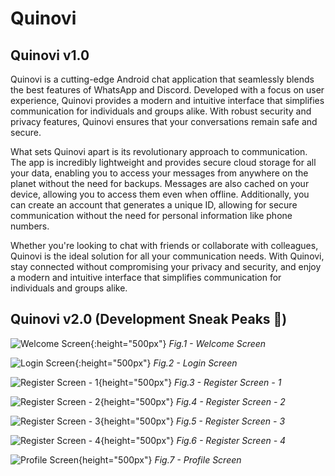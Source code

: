 # Quinovi

## Quinovi v1.0
Quinovi is a cutting-edge Android chat application that seamlessly blends the best features of WhatsApp and Discord. Developed with a focus on user experience, Quinovi provides a modern and intuitive interface that simplifies communication for individuals and groups alike. With robust security and privacy features, Quinovi ensures that your conversations remain safe and secure.

What sets Quinovi apart is its revolutionary approach to communication. The app is incredibly lightweight and provides secure cloud storage for all your data, enabling you to access your messages from anywhere on the planet without the need for backups. Messages are also cached on your device, allowing you to access them even when offline. Additionally, you can create an account that generates a unique ID, allowing for secure communication without the need for personal information like phone numbers.

Whether you're looking to chat with friends or collaborate with colleagues, Quinovi is the ideal solution for all your communication needs. With Quinovi, stay connected without compromising your privacy and security, and enjoy a modern and intuitive interface that simplifies communication for individuals and groups alike.


## Quinovi v2.0 (Development Sneak Peaks 👀)

![Welcome Screen](https://user-images.githubusercontent.com/62828604/218323905-518f6f7b-a5db-45fd-8b11-a3e68dc528e9.jpg "Welcome Screen"){:height="500px"}
<em>Fig.1 - Welcome Screen</em>

![Login Screen](https://user-images.githubusercontent.com/62828604/218323909-dd67d40a-63aa-4b13-8129-de80b938e01c.jpg "Login Screen"){:height="500px"}
<em>Fig.2 - Login Screen</em>

![Register Screen - 1](https://user-images.githubusercontent.com/62828604/218323913-e2d3dbb4-7854-447f-8ed4-a21a132512d5.jpg "Register Screen - 1"){height="500px"}
<em>Fig.3 - Register Screen - 1</em>

![Register Screen - 2](https://user-images.githubusercontent.com/62828604/218323914-9593f0a2-c614-4372-b451-d6cb62f6bcfa.jpg "Register Screen - 2"){height="500px"}
<em>Fig.4 - Register Screen - 2</em>

![Register Screen - 3](https://user-images.githubusercontent.com/62828604/218323918-763e3578-91bf-4131-9f3e-58273506f67a.jpg "Register Screen - 3"){height="500px"}
<em>Fig.5 - Register Screen - 3</em>

![Register Screen - 4](https://user-images.githubusercontent.com/62828604/218323921-efb89df7-2ab5-4fb9-91a9-e9f39bdaa042.jpg "Register Screen - 4"){height="500px"}
<em>Fig.6 - Register Screen - 4</em>

![Profile Screen](https://user-images.githubusercontent.com/62828604/218323925-def134d4-ef7b-4146-ba3a-79be7b47e672.jpg "Profile Screen"){height="500px"}
<em>Fig.7 - Profile Screen</em>

